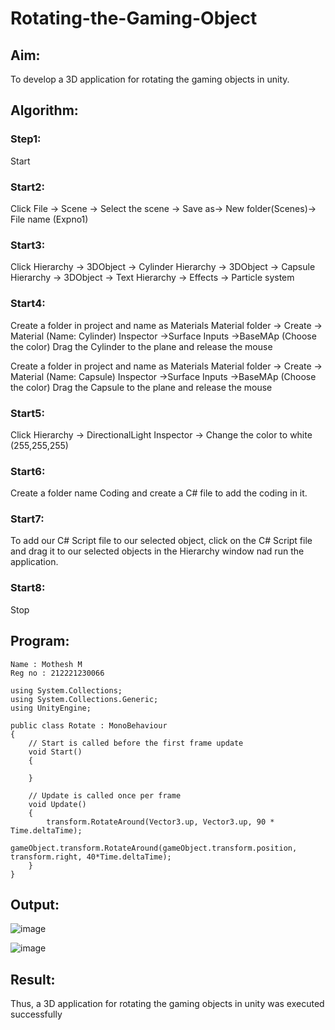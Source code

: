 # Rotating-the-Gaming-Object

## Aim:
To develop a 3D application for rotating the gaming objects in unity.
## Algorithm:
### Step1:
Start
### Start2:
Click File -> Scene -> Select the scene -> Save as-> New folder(Scenes)-> File name (Expno1)
### Start3:
Click Hierarchy -> 3DObject -> Cylinder
Hierarchy -> 3DObject -> Capsule
Hierarchy -> 3DObject -> Text
Hierarchy -> Effects -> Particle system
### Start4:
Create a folder in project and name as Materials
Material folder -> Create -> Material (Name: Cylinder)
Inspector ->Surface Inputs ->BaseMAp (Choose the color)
Drag the Cylinder to the plane and release the mouse

Create a folder in project and name as Materials
Material folder -> Create -> Material (Name: Capsule)
Inspector ->Surface Inputs ->BaseMAp (Choose the color)
Drag the Capsule to the plane and release the mouse

### Start5:
Click Hierarchy -> DirectionalLight
Inspector -> Change the color to white (255,255,255)

### Start6:
Create a folder name Coding and create a C# file to add the coding in it.

### Start7:
To add our C# Script file to our selected object, click on the C# Script file and drag it to our selected objects in the Hierarchy window nad run the application.

### Start8:
Stop

## Program:
```
Name : Mothesh M
Reg no : 212221230066
```
```
using System.Collections;
using System.Collections.Generic;
using UnityEngine;

public class Rotate : MonoBehaviour
{
    // Start is called before the first frame update
    void Start()
    {
        
    }

    // Update is called once per frame
    void Update()
    {
        transform.RotateAround(Vector3.up, Vector3.up, 90 * Time.deltaTime);
        gameObject.transform.RotateAround(gameObject.transform.position, transform.right, 40*Time.deltaTime);
    }
}
```

## Output:
![image](https://github.com/Mothesh-M127/Rotating-the-Gaming-Object/assets/94170892/eef72d0e-e5e2-42d5-a64e-79b695492a06)

![image](https://github.com/Mothesh-M127/Rotating-the-Gaming-Object/assets/94170892/1f1c1918-0f14-4fb9-b1bc-16b1244def80)

## Result:
Thus, a 3D application for rotating the gaming objects in unity was executed successfully
